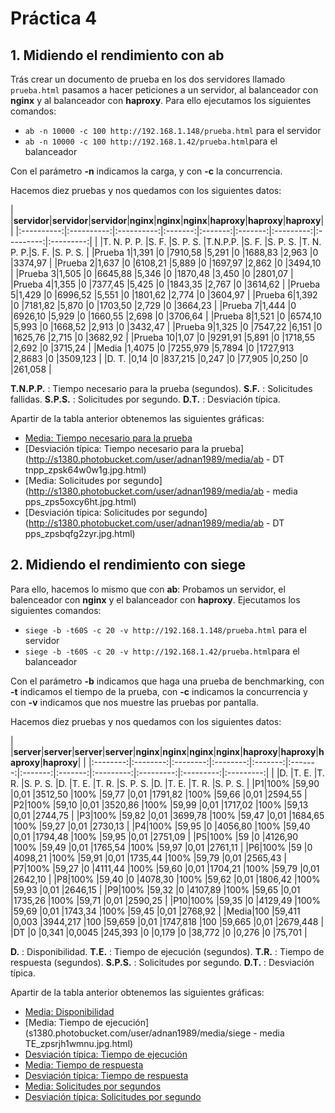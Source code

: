 # Práctica 4

## 1. Midiendo el rendimiento con ab

Trás crear un documento de prueba en los dos servidores llamado `prueba.html` pasamos a hacer peticiones a un servidor,
al balanceador con **nginx** y al balanceador con **haproxy**. Para ello ejecutamos los siguientes comandos:

- `ab -n 10000 -c 100 http://192.168.1.148/prueba.html` para el servidor
- `ab -n 10000 -c 100 http://192.168.1.42/prueba.html`para el balanceador

Con el parámetro **-n** indicamos la carga, y con **-c** la concurrencia.

Hacemos diez pruebas y nos quedamos con los siguientes datos:

|	 |**servidor**|**servidor**|**servidor**|**nginx**|**nginx**|**nginx**|**haproxy**|**haproxy**|**haproxy**|
|	 |:----------:|:----------:|:----------:|:-------:|:-------:|:-------:|:---------:|:---------:|:---------:|
|	 |T. N. P. P. |S. F.       |S. P. S.    |T.N.P.P. |S. F.    |S. P. S. |T. N. P. P.|S. F.      |S. P. S.   |
|Prueba 1|1,391       |0           |7910,58     |5,291    |0        |1688,83  |2,963	  |0	      |3374,97	  |
|Prueba 2|1,637	      |0	   |6108,21	|5,889    |0	    |1697,97  |2,862	  |0	      |3494,10	  |
|Prueba 3|1,505	      |0	   |6645,88	|5,346	  |0	    |1870,48  |3,450	  |0	      |2801,07	  |
|Prueba 4|1,355	      |0	   |7377,45	|5,425	  |0	    |1843,35  |2,767	  |0	      |3614,62	  |
|Prueba 5|1,429	      |0	   |6996,52	|5,551	  |0	    |1801,62  |2,774	  |0	      |3604,97	  |
|Prueba 6|1,392	      |0	   |7181,82	|5,870	  |0	    |1703,50  |2,729	  |0	      |3664,23	  |
|Prueba 7|1,444	      |0	   |6926,10	|5,929	  |0	    |1660,55  |2,698	  |0	      |3706,64	  |
|Prueba 8|1,521	      |0	   |6574,10	|5,993    |0	    |1668,52  |2,913	  |0	      |3432,47	  |
|Prueba 9|1,325	      |0	   |7547,22	|6,151	  |0	    |1625,76  |2,715	  |0	      |3682,92	  |
|Prueba 10|1,07	      |0	   |9291,91	|5,891	  |0	    |1718,55  |2,692	  |0	      |3715,24 	  |
|Media	  |1,4075     |0	   |7255,979	|5,7894   |0	    |1727,913 |2,8683	  |0	      |3509,123	  |
|D. T.	  |0,14	      |0	   |837,215	|0,247	  |0	    |77,905   |0,250	  |0	      |261,058	  |

**T.N.P.P.** : Tiempo necesario para la prueba (segundos).
**S.F.** : Solicitudes fallidas.
**S.P.S.** : Solicitudes por segundo.
**D.T.** : Desviación típica.


Apartir de la tabla anterior obtenemos las siguientes gráficas:

- [Media: Tiempo necesario para la prueba](http://s1380.photobucket.com/user/adnan1989/media/ab%20-%20media%20tnpp_zps8b0ro9d0.jpg.html)
- [Desviación típica: Tiempo necesario para la prueba](http://s1380.photobucket.com/user/adnan1989/media/ab - DT tnpp_zpsk64w0w1g.jpg.html)
- [Media: Solicitudes por segundo](http://s1380.photobucket.com/user/adnan1989/media/ab - media pps_zps5oxcy6ht.jpg.html)
- [Desviación típica: Solicitudes por segundo](http://s1380.photobucket.com/user/adnan1989/media/ab - DT pps_zpsbqfg2zyr.jpg.html)



## 2. Midiendo el rendimiento con siege

Para ello, hacemos lo mismo que con **ab**: Probamos un servidor, el balenceador con **nginx** y el balanceador con **haproxy**. Ejecutamos los siguientes comandos:

- `siege -b -t60S -c 20 -v http://192.168.1.148/prueba.html` para el servidor
- `siege -b -t60S -c 20 -v http://192.168.1.42/prueba.html`para el balanceador

Con el parámetro **-b** indicamos que haga una prueba de benchmarking, con **-t** indicamos el tiempo de la prueba, con **-c** indicamos la concurrencia y con **-v** indicamos que nos muestre las pruebas por pantalla.


Hacemos diez pruebas y nos quedamos con los siguientes datos:

|  |**server**|**server**|**server**|**server**|**nginx**|**nginx**|**nginx**|**nginx**|**haproxy**|**haproxy**|**haproxy**|**haproxy**|
|  |:--------:|:--------:|:--------:|:--------:|:-------:|:-------:|:-------:|:-------:|:---------:|:---------:|:---------:|:---------:|
|  |D.	      |T. E.	 |T. R.	    |S. P. S.  |D.	 |T. E.	   |T. R.    |S. P. S. |D.	   |T. E.      |T. R.	   |S. P. S.   |
|P1|100%      |59,90	 |0,01	    |3512,50   |100%	 |59,77	   |0,01     |1791,82  |100%	   |59,66      |0,01	   |2594,55    |
|P2|100%      |59,10	 |0,01	    |3520,86   |100%	 |59,99	   |0,01     |1717,02  |100%	   |59,13      |0,01	   |2744,75    |
|P3|100%      |59,82	 |0,01	    |3699,78   |100%	 |59,47	   |0,01     |1684,65  |100%	   |59,27      |0,01	   |2730,13    |
|P4|100%      |59,95	 |0	    |4056,80   |100%	 |59,40	   |0,01     |1794,48  |100%	   |59,95      |0,01	   |2751,09    |
|P5|100%      |59	 |0	    |4126,90   |100%	 |59,49	   |0,01     |1765,54  |100%	   |59,97      |0,01	   |2761,11    |
|P6|100%      |59	 |0	    |4098,21   |100%	 |59,91	   |0,01     |1735,44  |100%	   |59,79      |0,01	   |2565,43    |
|P7|100%      |59,27	 |0	    |4111,44   |100%	 |59,60	   |0,01     |1704,21  |100%	   |59,79      |0,01	   |2642,10    |
|P8|100%      |59,40	 |0	    |4078,30   |100%	 |59,62	   |0,01     |1806,42  |100%	   |59,93      |0,01	   |2646,15    |
|P9|100%      |59,32	 |0	    |4107,89   |100%	 |59,65	   |0,01     |1735,26  |100%	   |59,71      |0,01	   |2590,25    |
|P10|100%     |59,35	 |0	    |4129,49   |100%	 |59,69	   |0,01     |1743,34  |100%	   |59,45      |0,01	   |2768,92    |
|Media|100    |59,411	 |0,003	    |3944,217  |100	 |59,659   |0,01     |1747,818 |100	   |59,665     |0,01	   |2679,448   |
|DT   |0      |0,341	 |0,0045    |245,393   |0	 |0,179	   |0	     |38,772   |0	   |0,276      |0	   |75,701     |

**D.** : Disponibilidad.
**T.E.** : Tiempo de ejecución (segundos).
**T.R.** : Tiempo de respuesta (segundos).
**S.P.S.** : Solicitudes por segundo.
**D.T.** : Desviación típica.


Apartir de la tabla anterior obtenemos las siguientes gráficas:

- [Media: Disponibilidad](http://s1380.photobucket.com/user/adnan1989/media/siege%20-%20media%20dispo_zpsbrnordrd.jpg.html)
- [Media: Tiempo de ejecución](s1380.photobucket.com/user/adnan1989/media/siege - media TE_zpsrjh1wmnu.jpg.html)
- [Desviación típica: Tiempo de ejecución](http://s1380.photobucket.com/user/adnan1989/media/seige%20-%20DT%20TE_zpslpib9xqn.jpg.html)
- [Media: Tiempo de respuesta](http://s1380.photobucket.com/user/adnan1989/media/siege%20-%20media%20TR_zpsfug9asex.jpg.html)
- [Desviación típica: Tiempo de respuesta](http://s1380.photobucket.com/user/adnan1989/media/siege%20-%20DT%20TR_zpsip3y54i9.jpg.html)
- [Media: Solicitudes por segundos](http://s1380.photobucket.com/user/adnan1989/media/siege%20-%20media%20pps_zpsi2kxx35c.jpg.html)
- [Desviación típica: Solicitudes por segundo](http://s1380.photobucket.com/user/adnan1989/media/siege%20-%20DT%20pps_zpssk2jl9f1.jpg.html)
